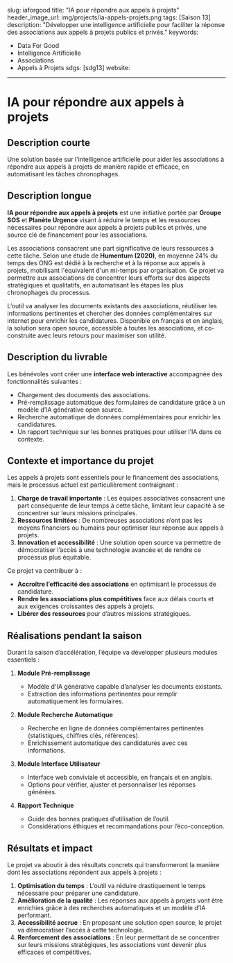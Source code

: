 slug: iaforgood
title: "IA pour répondre aux appels à projets"
header_image_url: img/projects/ia-appels-projets.png
tags: [Saison 13]
description: "Développer une intelligence artificielle pour faciliter la réponse des associations aux appels à projets publics et privés."
keywords:
  - Data For Good
  - Intelligence Artificielle
  - Associations
  - Appels à Projets
sdgs: [sdg13]
website: 
---

# IA pour répondre aux appels à projets

## Description courte
Une solution basée sur l'intelligence artificielle pour aider les associations à répondre aux appels à projets de manière rapide et efficace, en automatisant les tâches chronophages.

## Description longue
**IA pour répondre aux appels à projets** est une initiative portée par **Groupe SOS** et **Planète Urgence** visant à réduire le temps et les ressources nécessaires pour répondre aux appels à projets publics et privés, une source clé de financement pour les associations.

Les associations consacrent une part significative de leurs ressources à cette tâche. Selon une étude de **Humentum (2020)**, en moyenne 24% du temps des ONG est dédié à la recherche et à la réponse aux appels à projets, mobilisant l'équivalent d'un mi-temps par organisation. Ce projet va permettre aux associations de concentrer leurs efforts sur des aspects stratégiques et qualitatifs, en automatisant les étapes les plus chronophages du processus.

L’outil va analyser les documents existants des associations, réutiliser les informations pertinentes et chercher des données complémentaires sur internet pour enrichir les candidatures. Disponible en français et en anglais, la solution sera open source, accessible à toutes les associations, et co-construite avec leurs retours pour maximiser son utilité.

## Description du livrable
Les bénévoles vont créer une **interface web interactive** accompagnée des fonctionnalités suivantes :
- Chargement des documents des associations.
- Pré-remplissage automatique des formulaires de candidature grâce à un modèle d’IA générative open source.
- Recherche automatique de données complémentaires pour enrichir les candidatures.
- Un rapport technique sur les bonnes pratiques pour utiliser l’IA dans ce contexte.

## Contexte et importance du projet
Les appels à projets sont essentiels pour le financement des associations, mais le processus actuel est particulièrement contraignant :
1. **Charge de travail importante** : Les équipes associatives consacrent une part conséquente de leur temps à cette tâche, limitant leur capacité à se concentrer sur leurs missions principales.
2. **Ressources limitées** : De nombreuses associations n’ont pas les moyens financiers ou humains pour optimiser leur réponse aux appels à projets.
3. **Innovation et accessibilité** : Une solution open source va permettre de démocratiser l’accès à une technologie avancée et de rendre ce processus plus équitable.

Ce projet va contribuer à :
- **Accroître l’efficacité des associations** en optimisant le processus de candidature.
- **Rendre les associations plus compétitives** face aux délais courts et aux exigences croissantes des appels à projets.
- **Libérer des ressources** pour d’autres missions stratégiques.

## Réalisations pendant la saison
Durant la saison d’accélération, l’équipe va développer plusieurs modules essentiels :

1. **Module Pré-remplissage**
   - Modèle d'IA générative capable d’analyser les documents existants.
   - Extraction des informations pertinentes pour remplir automatiquement les formulaires.

2. **Module Recherche Automatique**
   - Recherche en ligne de données complémentaires pertinentes (statistiques, chiffres clés, références).
   - Enrichissement automatique des candidatures avec ces informations.

3. **Module Interface Utilisateur**
   - Interface web conviviale et accessible, en français et en anglais.
   - Options pour vérifier, ajuster et personnaliser les réponses générées.

4. **Rapport Technique**
   - Guide des bonnes pratiques d’utilisation de l’outil.
   - Considérations éthiques et recommandations pour l’éco-conception.

## Résultats et impact
Le projet va aboutir à des résultats concrets qui transformeront la manière dont les associations répondent aux appels à projets :
1. **Optimisation du temps** : L’outil va réduire drastiquement le temps nécessaire pour préparer une candidature.
2. **Amélioration de la qualité** : Les réponses aux appels à projets vont être enrichies grâce à des recherches automatiques et un modèle d’IA performant.
3. **Accessibilité accrue** : En proposant une solution open source, le projet va démocratiser l’accès à cette technologie.
4. **Renforcement des associations** : En leur permettant de se concentrer sur leurs missions stratégiques, les associations vont devenir plus efficaces et compétitives.
